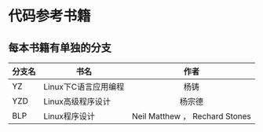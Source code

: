 代码参考书籍
====

每本书籍有单独的分支
----
| 分支名 | 书名 | 作者 |
| ---- |-----| :-----:|
| YZ    | Linux下C语言应用编程    | 杨铸 |
| YZD   | Linux高级程序设计     |   杨宗德 |
| BLP   | Linux程序设计      |   Neil Matthew ， Rechard Stones |

